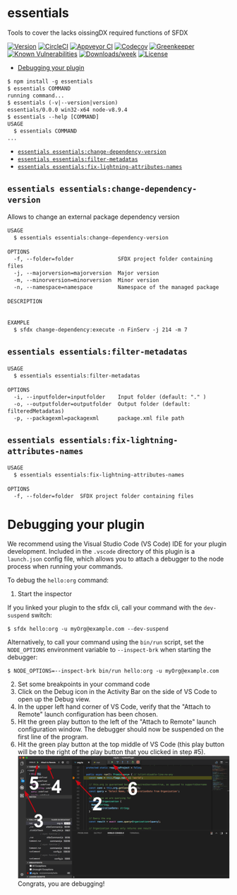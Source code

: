 essentials
==========

Tools to cover the lacks oissingDX required functions of SFDX

[![Version](https://img.shields.io/npm/v/essentials.svg)](https://npmjs.org/package/essentials)
[![CircleCI](https://circleci.com/gh/nvuillam/sfdx-essentials/tree/master.svg?style=shield)](https://circleci.com/gh/nvuillam/sfdx-essentials/tree/master)
[![Appveyor CI](https://ci.appveyor.com/api/projects/status/github/nvuillam/sfdx-essentials?branch=master&svg=true)](https://ci.appveyor.com/project/heroku/sfdx-essentials/branch/master)
[![Codecov](https://codecov.io/gh/nvuillam/sfdx-essentials/branch/master/graph/badge.svg)](https://codecov.io/gh/nvuillam/sfdx-essentials)
[![Greenkeeper](https://badges.greenkeeper.io/nvuillam/sfdx-essentials.svg)](https://greenkeeper.io/)
[![Known Vulnerabilities](https://snyk.io/test/github/nvuillam/sfdx-essentials/badge.svg)](https://snyk.io/test/github/nvuillam/sfdx-essentials)
[![Downloads/week](https://img.shields.io/npm/dw/essentials.svg)](https://npmjs.org/package/essentials)
[![License](https://img.shields.io/npm/l/essentials.svg)](https://github.com/nvuillam/sfdx-essentials/blob/master/package.json)

<!-- toc -->
* [Debugging your plugin](#debugging-your-plugin)
<!-- tocstop -->
<!-- install -->
<!-- usage -->
```sh-session
$ npm install -g essentials
$ essentials COMMAND
running command...
$ essentials (-v|--version|version)
essentials/0.0.0 win32-x64 node-v8.9.4
$ essentials --help [COMMAND]
USAGE
  $ essentials COMMAND
...
```
<!-- usagestop -->
<!-- commands -->
* [`essentials essentials:change-dependency-version`](#essentials-essentialschange-dependency-version)
* [`essentials essentials:filter-metadatas`](#essentials-essentialsfilter-metadatas)
* [`essentials essentials:fix-lightning-attributes-names`](#essentials-essentialsfix-lightning-attributes-names)

## `essentials essentials:change-dependency-version`

Allows to change an external package dependency version

```
USAGE
  $ essentials essentials:change-dependency-version

OPTIONS
  -f, --folder=folder              SFDX project folder containing files
  -j, --majorversion=majorversion  Major version
  -m, --minorversion=minorversion  Minor version
  -n, --namespace=namespace        Namespace of the managed package

DESCRIPTION


EXAMPLE
  $ sfdx change-dependency:execute -n FinServ -j 214 -m 7
```

## `essentials essentials:filter-metadatas`

```
USAGE
  $ essentials essentials:filter-metadatas

OPTIONS
  -i, --inputfolder=inputfolder    Input folder (default: "." )
  -o, --outputfolder=outputfolder  Output folder (default: filteredMetadatas)
  -p, --packagexml=packagexml      package.xml file path
```

## `essentials essentials:fix-lightning-attributes-names`

```
USAGE
  $ essentials essentials:fix-lightning-attributes-names

OPTIONS
  -f, --folder=folder  SFDX project folder containing files
```
<!-- commandsstop -->
<!-- debugging-your-plugin -->
# Debugging your plugin
We recommend using the Visual Studio Code (VS Code) IDE for your plugin development. Included in the `.vscode` directory of this plugin is a `launch.json` config file, which allows you to attach a debugger to the node process when running your commands.

To debug the `hello:org` command: 
1. Start the inspector
  
If you linked your plugin to the sfdx cli, call your command with the `dev-suspend` switch: 
```sh-session
$ sfdx hello:org -u myOrg@example.com --dev-suspend
```
  
Alternatively, to call your command using the `bin/run` script, set the `NODE_OPTIONS` environment variable to `--inspect-brk` when starting the debugger:
```sh-session
$ NODE_OPTIONS=--inspect-brk bin/run hello:org -u myOrg@example.com
```

2. Set some breakpoints in your command code
3. Click on the Debug icon in the Activity Bar on the side of VS Code to open up the Debug view.
4. In the upper left hand corner of VS Code, verify that the "Attach to Remote" launch configuration has been chosen.
5. Hit the green play button to the left of the "Attach to Remote" launch configuration window. The debugger should now be suspended on the first line of the program. 
6. Hit the green play button at the top middle of VS Code (this play button will be to the right of the play button that you clicked in step #5).
<br><img src=".images/vscodeScreenshot.png" width="480" height="278"><br>
Congrats, you are debugging!
